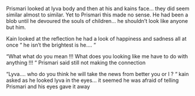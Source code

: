
Prismari looked at lyva body and then at his and kains face... they did seem similar almost to similar. Yet to Prismari this made no sense. He had been a blob until he devoured the souls of children... he shouldn’t look like anyone but him. 

Kain looked at the reflection he had a look of happiness and sadness all at once “ he isn’t the brightest is he.... “ 


“What what do you mean !!! What does you looking like me have to do with anything !!! “ Prismari said still not making the connection 


“Lyva.... who do you think he will take the news from better  you or I ? “ kain asked as he looked lyva in the eyes... it seemed he was afraid of telling Prismari and his eyes gave it away